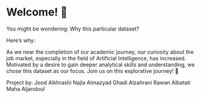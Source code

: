 # Welcome! 👋

You might be wondering: Why this particular dataset?

Here’s why:

As we near the completion of our academic journey, our curiosity about the job market, especially in the field of Artificial Intelligence, has increased. Motivated by a desire to gain deeper analytical skills and understanding, we chose this dataset as our focus. Join us on this explorative journey! 🚀

Project by: 
Jood Alkhrashi
Najla Almazyad 
Ghadi Alzahrani
Rawan Albatati
Maha Aljandoul
